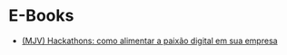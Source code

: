 # E-Books
- [(MJV) Hackathons: como alimentar a paixão digital em sua empresa](https://conteudo.mjv.com.br/whitepaper/hackathons)
